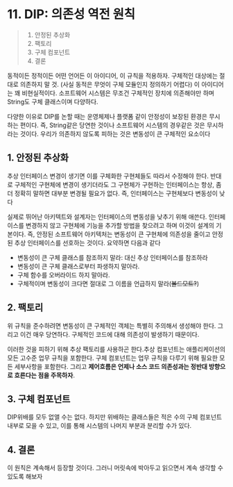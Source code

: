# 11. DIP: 의존성 역전 원칙

> 1. 안정된 추상화
> 2. 팩토리
> 3. 구체 컴포넌트
> 4. 결론

동적이든 정적이든 어떤 언어든 이 아이디어, 이 규칙을 적용하자. 구체적인 대상에는 절대로 의존하지 말 것. (사실 동적은 무엇이 구체 모듈인지 정의하기 어렵다) 이 아이디어는 꽤 비현실적이다. 소프트웨어 시스템은 무조건 구체적인 장치에 의존해야만 하며 String도 구체 클래스이며 다양하다.

다양한 이유로 DIP를 논할 때는 운영체제나 플랫폼 같이 안정성이 보장된 환경은 무시하는 편이다. 즉, String같은 당연한 것이나 소프트웨어 시스템의 경우같은 것은 무시하라는 것이다. 우리가 의존하지 않도록 피하는 것은 변동성이 큰 구체적인 요소이다

## 1. 안정된 추상화

추상 인터페이스 변경이 생기면 이를 구체화한 구현체들도 따라서 수정해야 한다. 반대로 구체적인 구현체에 변경이 생기더라도 그 구현체가 구현하는 인터페이스는 항상, 좀 더 정확히 말하면 대부분 변경될 필요가 없다. 즉, 인터페이스는 구현체보다 변동성이 낮다

실제로 뛰어난 아키텍트와 설계자는 인터페이스의 변동성을 낮추기 위해 애쓴다. 인터페이스를 변경하지 않고 구현체에 기능을 추가할 방법을 찾으려고 하며 이것이 설계의 기본이다. 즉, 안정된 소프트웨어 아키텍처는 변동성이 큰 구현체에 의존성을 줄이고 안정된 추상 인터페이스를 선호하는 것이다. 요약하면 다음과 같다

- 변동성이 큰 구체 클래스를 참조하지 말라: 대신 추상 인터페이스를 참조하라
- 변동성이 큰 구체 클래스로부터 파생하지 말아라.
- 구체 함수를 오버라이드 하지 말아라.
- 구체적이며 변동성이 크다면 절대로 그 이름을 언급하지 말라(~~볼드모트?~~)

## 2. 팩토리

위 규칙을 준수하려면 변동성이 큰 구체적인 객체는 특별히 주의해서 생성해야 한다. 그리고 이건 매우 당연하다. 구체적인 코드에 대해 의존성이 발생하기 때문이다.

이러한 것을 피하기 위해 추상 팩토리를 사용하곤 한다.추상 컴포넌트는 애플리케이션의 모든 고수준 업무 규칙을 포함한다. 구체 컴포넌트는 업무 규칙을 다루기 위해 필요한 모든 세부사항을 포함한다. 그리고 **제어흐름은 언제나 소스 코드 의존성과는 정반대 방향으로 흐른다는 점을 주목하자**. 

## 3. 구체 컴포넌트

DIP위배를 모두 없앨 수는 없다. 하지만 위배하는 클래스들은 적은 수의 구체 컴포넌트 내부로 모을 수 있고, 이를 통해 시스템의 나머지 부분과 분리할 수가 있다.

## 4. 결론

이 원칙은 계속해서 등장할 것이다. 그러니 머릿속에 박아두고 읽으면서 계속 생각할 수 있도록 해보자